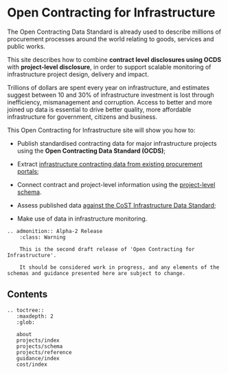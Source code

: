 # Open Contracting for Infrastructure

The Open Contracting Data Standard is already used to describe millions of procurement processes around the world relating to goods, services and public works.

This site describes how to combine **contract level disclosures using OCDS** with **project-level disclosure**, in order to support scalable monitoring of infrastructure project design, delivery and impact.

Trillions of dollars are spent every year on infrastructure, and estimates suggest between 10 and 30% of infrastructure investment is lost through inefficiency, mismanagement and corruption. Access to better and more joined up data is essential to drive better quality, more affordable infrastructure for government, citizens and business.

This Open Contracting for Infrastructure site will show you how to:

* Publish standardised contracting data for major infrastructure projects using the **Open Contracting Data Standard (OCDS)**;

* Extract [infrastructure contracting data from existing procurement portals](guidance/contracts-to-projects.md);

* Connect contract and project-level information using the [project-level schema](projects/index.md).

* Assess published data [against the CoST Infrastructure Data Standard](guidance/assess-against-ids.md);

* Make use of data in infrastructure monitoring.

```eval_rst
.. admonition:: Alpha-2 Release
    :class: Warning

    This is the second draft release of 'Open Contracting for Infrastructure'.

    It should be considered work in progress, and any elements of the schemas and guidance presented here are subject to change.

```

## Contents

```eval_rst
.. toctree::
   :maxdepth: 2
   :glob:

   about
   projects/index
   projects/schema
   projects/reference
   guidance/index
   cost/index
```
